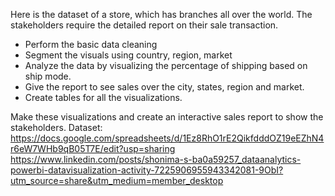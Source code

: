 Here is the dataset of a store, which has branches all over the world. The stakeholders require the detailed report on their sale transaction.
 * Perform the basic data cleaning 
 * Segment the visuals using country, region, market 
 * Analyze the data by visualizing the percentage of shipping based on ship mode.
 * Give the report to see sales over the city, states, region and market. 
 * Create tables for all the visualizations.
   
Make these visualizations and create an interactive sales report to show the stakeholders.
Dataset: https://docs.google.com/spreadsheets/d/1Ez8RhO1rE2QikfdddOZ19eEZhN4r6eW7WHb9qB05T7E/edit?usp=sharing
https://www.linkedin.com/posts/shonima-s-ba0a59257_dataanalytics-powerbi-datavisualization-activity-7225906955943342081-9ObI?utm_source=share&utm_medium=member_desktop
